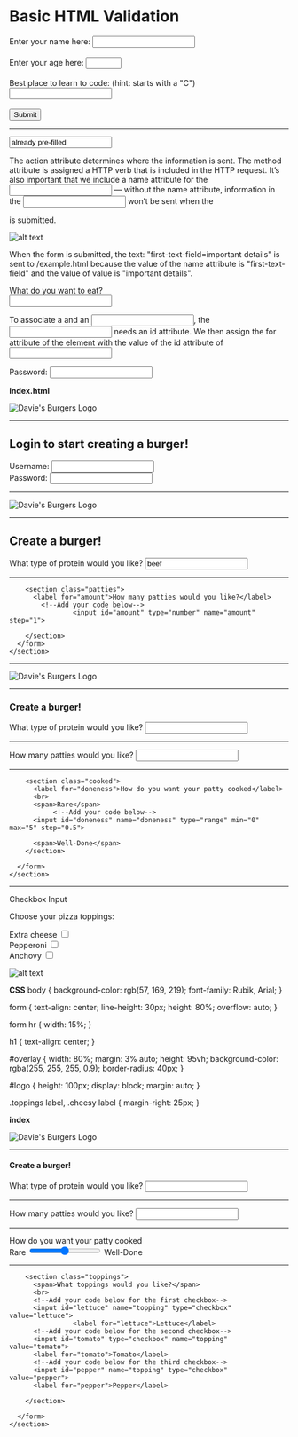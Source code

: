 <!DOCTYPE html>
<html lang="en" dir="ltr">
  <body>
    <h1>Basic HTML Validation</h1>
    <form action="" method="POST">
      <label for="text">Enter your name here:</label>
    	<input id="name" name="name" type="text" required minlength="3" maxlength="100">
      <br><br>
      <label for="number">Enter your age here:</label>
      <input type="number" name="age" id="age" required min="1" max="123">
      <br><br>
        <label for="code">Best place to learn to code: (hint: starts with a "C")</label>
  <input id="code" name="code" type="text" required pattern="[cC]odecademy">
      <br><br>
      <input type="submit" value="Submit">
    </form>
  </body>
</html>

---




<form action="/example.html" method="POST">
  <input type="text" name="first-text-field" value="already pre-filled">
</form>

The action attribute determines where the information is sent.
The method attribute is assigned a HTTP verb that is included in the HTTP request.
It’s also important that we include a name attribute for the <input> — without the name attribute, information in the <input> won’t be sent when the <form> is submitted.

![alt text](https://content.codecademy.com/courses/learn-html-forms/textInput%20-%20unlabeled%20filled.png)

When the form is submitted, the text: "first-text-field=important details" is sent to /example.html because the value of the name attribute is "first-text-field" and the value of value is "important details".




<form action="/example.html" method="POST">
  <label for="meal">What do you want to eat?</label>
  <br>
  <input type="text" name="food" id="meal">
</form>

To associate a <label> and an <input>, the <input> needs an id attribute. We then assign the for attribute of the <label> element with the value of the id attribute of <input>
  

<form>
  <label for="user-password">Password: </label>
  <input type="password" id="user-password" name="user-password">
</form>

**index.html**
<!DOCTYPE html>
<html lang="en" dir="ltr">
  <head>
    <meta charset="utf-8">
    <link rel="stylesheet" type="text/css" href="style.css">
    <link href="https://fonts.googleapis.com/css?family=Rubik" rel="stylesheet">
    <title>Password Input</title>
  </head>
  <body>
    <section id="overlay">
      <img src="https://content.codecademy.com/courses/web-101/unit-6/htmlcss1-img_burger-logo.svg" alt="Davie's Burgers Logo" id="logo">
      <hr>
      <form>
				<h1>Login to start creating a burger!</h1>
        <label for="username">Username:</label>
  			<input type="text" name="username" id="username">
        <br>
        <label for="user-pw">Password:</label>
        <!--Add your code below-->
				<input id="user-pw" type="password" name="user-pw">
      </form>
    </section>
  </body>
</html>

---
<!DOCTYPE html>
<html lang="en" dir="ltr">
  <head>
    <meta charset="utf-8">
    <link rel="stylesheet" type="text/css" href="style.css">
    <link href="https://fonts.googleapis.com/css?family=Rubik" rel="stylesheet">
    <title>Range Input</title>
  </head>
  <body>
    <section id="overlay">
      <img src="https://content.codecademy.com/courses/web-101/unit-6/htmlcss1-img_burger-logo.svg" alt="Davie's Burgers Logo" id="logo">
      <hr>
      <form>
        <h1>Create a burger!</h1>
				<section class="protein">
          <label for="patty">What type of protein would you like?</label>
    			<input type="text" name="patty" id="patty" value="beef">
        </section>
        <hr>

        <section class="patties">
          <label for="amount">How many patties would you like?</label>
	        <!--Add your code below-->
					<input id="amount" type="number" name="amount" step="1">
          
        </section>
      </form>
    </section>
  </body>
</html>


---
<!DOCTYPE html>
<html lang="en" dir="ltr">
  <head>
    <meta charset="utf-8">
    <link rel="stylesheet" type="text/css" href="style.css">
    <link href="https://fonts.googleapis.com/css?family=Rubik" rel="stylesheet">
    <title>Range Input</title>
  </head>
  <body>
    <section id="overlay">
      <img src="https://content.codecademy.com/courses/web-101/unit-6/htmlcss1-img_burger-logo.svg" alt="Davie's Burgers Logo" id="logo">
      <hr>
      <form>
        <h1>Create a burger!</h1>
				<section class="protein">
          <label for="patty">What type of protein would you like?</label>
    			<input type="text" name="patty" id="patty">
        </section>
        <hr>
        <section class="patties">
          <label for="amount">How many patties would you like?</label>
          <input type="number" name="amount" id="amount">
        </section>
        <hr>
				
        <section class="cooked">
          <label for="doneness">How do you want your patty cooked</label>
          <br>
          <span>Rare</span>
		       <!--Add your code below-->
          <input id="doneness" name="doneness" type="range" min="0" max="5" step="0.5">
          
          <span>Well-Done</span>
        </section>
        
      </form>
    </section>
  </body>
</html>


---
Checkbox Input
<form>
  <p>Choose your pizza toppings:</p>
  <label for="cheese">Extra cheese</label>
  <input id="cheese" name="topping" type="checkbox" value="cheese">
  <br>
  <label for="pepperoni">Pepperoni</label>
  <input id="pepperoni" name="topping" type="checkbox" value="pepperoni">
  <br>
  <label for="anchovy">Anchovy</label>
  <input id="anchovy" name="topping" type="checkbox" value="anchovy">
</form>

![alt text](https://content.codecademy.com/courses/learn-html-forms/checkboxInput%20-%20labeled.png)

**CSS**
body {
  background-color: rgb(57, 169, 219);
  font-family: Rubik, Arial;
}

form {
  text-align: center;
  line-height: 30px;
  height: 80%;
  overflow: auto;
}

form hr {
  width: 15%;
}

h1 {
  text-align: center;
}

#overlay {
  width: 80%;
  margin: 3% auto;
  height: 95vh;
  background-color: rgba(255, 255, 255, 0.9);
  border-radius: 40px;
}

#logo {
  height: 100px;
  display: block;
  margin: auto;
}


.toppings label, .cheesy label {
  margin-right: 25px;
}

**index**
<!DOCTYPE html>
<html lang="en" dir="ltr">
  <head>
    <meta charset="utf-8">
    <link rel="stylesheet" type="text/css" href="style.css">
    <link href="https://fonts.googleapis.com/css?family=Rubik" rel="stylesheet">
    <title>Checkbox Input</title>
  </head>
  <body>
    <section id="overlay">
      <img src="https://content.codecademy.com/courses/web-101/unit-6/htmlcss1-img_burger-logo.svg" alt="Davie's Burgers Logo" id="logo">
      <hr>
      <form>
        <h1>Create a burger!</h1>
        <section class="protein">
          <label for="patty">What type of protein would you like?</label>
    			<input type="text" name="patty" id="patty">
        </section>
        <hr>
        <section class="patties">
          <label for="amount">How many patties would you like?</label>
          <input type="number" name="amount" id="amount">
        </section>
        <hr>
        <section class="cooked">
          <label for="doneness">How do you want your patty cooked</label>
          <br>
          <span>Rare</span>
          <input type="range" name="doneness" id="doneness" value="3" min="1" max="5">
          <span>Well-Done</span>
        </section>
        <hr>
        
        <section class="toppings">
          <span>What toppings would you like?</span>
          <br>
          <!--Add your code below for the first checkbox-->
          <input id="lettuce" name="topping" type="checkbox" value="lettuce">
					<label for="lettuce">Lettuce</label>
          <!--Add your code below for the second checkbox-->
          <input id="tomato" type="checkbox" name="topping" value="tomato">
          <label for="tomato">Tomato</label>
          <!--Add your code below for the third checkbox-->
          <input id="pepper" name="topping" type="checkbox" value="pepper">
          <label for="pepper">Pepper</label>

        </section>
        
      </form>
    </section>
  </body>
</html>

